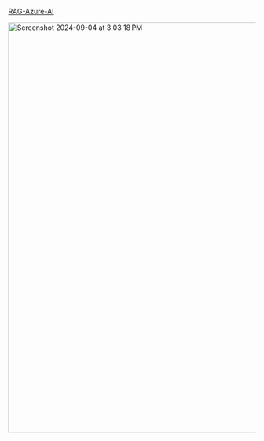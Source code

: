 [RAG-Azure-AI](https://learn.microsoft.com/en-us/azure/search/retrieval-augmented-generation-overview)

<img width="835" alt="Screenshot 2024-09-04 at 3 03 18 PM" src="https://github.com/user-attachments/assets/da064fc6-1961-4bfc-b337-c7b0f177d880">

